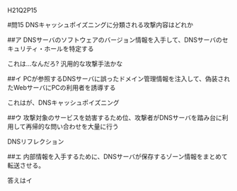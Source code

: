 H21Q2P15

#問15 DNSキャッシュポイズニングに分類される攻撃内容はどれか

##ア DNSサーバのソフトウェアのバージョン情報を入手して、DNSサーバのセキュリティ・ホールを特定する

これは…なんだろ? 汎用的な攻撃手法かな

##イ PCが参照するDNSサーバに誤ったドメイン管理情報を注入して、偽装されたWebサーバにPCの利用者を誘導する

これはが、DNSキャッシュポイズニング

##ウ 攻撃対象のサービスを妨害するため位、攻撃者がDNSサーバを踏み台に利用して再帰的な問い合わせを大量に行う

DNSリフレクション

##エ 内部情報を入手するために、DNSサーバが保存するゾーン情報をまとめて転送させる。

答えはイ